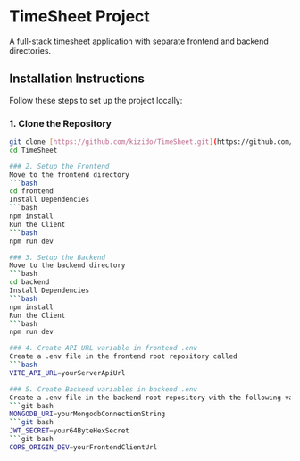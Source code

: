 # TimeSheet Project

A full-stack timesheet application with separate frontend and backend directories.

## Installation Instructions

Follow these steps to set up the project locally:

### 1. Clone the Repository

```bash
git clone [https://github.com/kizido/TimeSheet.git](https://github.com/kizido/TimeSheet.git)
cd TimeSheet

### 2. Setup the Frontend
Move to the frontend directory
```bash
cd frontend
Install Dependencies
```bash
npm install
Run the Client
```bash
npm run dev

### 3. Setup the Backend
Move to the backend directory
```bash
cd backend
Install Dependencies
```bash
npm install
Run the Client
```bash
npm run dev

### 4. Create API URL variable in frontend .env
Create a .env file in the frontend root repository called
```bash
VITE_API_URL=yourServerApiUrl

### 5. Create Backend variables in backend .env
Create a .env file in the backend root repository with the following variables:
```git bash
MONGODB_URI=yourMongodbConnectionString
```git bash
JWT_SECRET=your64ByteHexSecret
```git bash
CORS_ORIGIN_DEV=yourFrontendClientUrl
